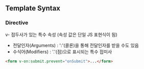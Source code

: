## Template Syntax

### Directive 

v- 접두사가 있는 특수 속성 (속성 값은 단일 JS 표현식이 됨)

- 전달인자(Arguments) : ':'(콜론)을 통해 전달인자를 받을 수도 있음
- 수식어(Modifiers) : '.'(점)으로 표시되는 특수 접미사

```html
<form v-on:submit.prevent="onSubmit">...</form>
```




